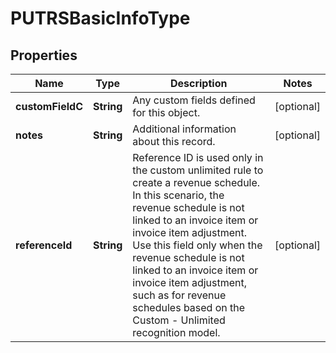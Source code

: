 
# PUTRSBasicInfoType

## Properties
Name | Type | Description | Notes
------------ | ------------- | ------------- | -------------
**customFieldC** | **String** | Any custom fields defined for this object.  |  [optional]
**notes** | **String** | Additional information about this record.  |  [optional]
**referenceId** | **String** | Reference ID is used only in the custom unlimited rule to create a revenue schedule. In this scenario, the revenue schedule is not linked to an invoice item or invoice item adjustment.  Use this field only when the revenue schedule is not linked to an invoice item or invoice item adjustment, such as for revenue schedules based on the Custom - Unlimited recognition model.   |  [optional]



